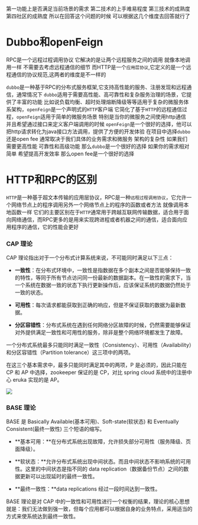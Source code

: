第一功能上是否满足当前场景的需求 
第二技术的上手难易程度 
第三技术的成熟度 
第四社区的成熟度 
所以在回答这个问题的时候 可以根据这几个维度去回答就行了 
# Dubbo和openFeign
RPC是一个远程过程调用协议 它解决的是让两个远程服务之间的调用 就像本地调用一样 不需要去考虑远程通信的细节
而HTTP是一个`应用层协议`,它定义的是一个远程通信的协议规范,这两者的维度是不一样的

`dubbo`是一种基于RPC的分布式服务框架,它支持高性能的服务、注册发现和远程通信，通常情况下 `dubbo`适用于需要高性能、高可靠性和复杂服务治理的场景，它提供了丰富的功能 比如说负载均衡、超时处理熔断降级等等适用于复杂的微服务体系架构，`openFeign`是一个声明式的`HTTP`客户端 它简化了基于`HTTP`的远程通信过程，`openFeign`适用于简单的微服务场景 特别是当你的微服务之间使用http通信 并且希望通过接口来定义客户端调用的时候 `openFeign`是一个很好的选择，他可以把http请求转化为java接口方法调用，提供了方便的开发体验 
在项目中选择`dubbo`还是open fee 通常取决于我们具体的业务需求和微服务 架构的复杂性 如果我们需要更高性能 可靠性和高级功能 那么`dubbo`是一个很好的选择 如果你的需求相对简单 希望提高开发效率 那么open fee是一个很好的选择 

# HTTP和RPC的区别 
`HTTP`是一种基于超文本传输的应用层协议，RPC是一种`远程过程调用协议`，它允许一个网络节点上的程序调用另外一个网络节点上的程序的函数或者方法 就像调用本地函数一样 
它们的主要区别在于`HTTP`通常用于跨越互联网传输数据，适合用于面向网络通信，而RPC更多的是用来实现跨进程或者机器之间的通信，适合面向应用程序的通信，它的性能会更好


### CAP 理论

CAP 理论指出对于一个分布式计算系统来说，不可能同时满足以下三点：

- **一致性**：在分布式环境中，一致性是指数据在多个副本之间是否能够保持一致的特性，等同于所有节点访问同一份最新的数据副本。在一致性的需求下，当一个系统在数据一致的状态下执行更新操作后，应该保证系统的数据仍然处于一致的状态。
- **可用性**：每次请求都能获取到正确的响应，但是不保证获取的数据为最新数据。
    
- **分区容错性**：分布式系统在遇到任何网络分区故障的时候，仍然需要能够保证对外提供满足一致性和可用性的服务，除非是整个网络环境都发生了故障。

一个分布式系统最多只能同时满足一致性（Consistency）、可用性（Availability）和分区容错性（Partition tolerance）这三项中的两项。

在这三个基本需求中，最多只能同时满足其中的两项，P 是必须的，因此只能在 CP 和 AP 中选择，zookeeper 保证的是 CP，对比 spring cloud 系统中的注册中心 eruka 实现的是 AP。

![](https://www.runoob.com/wp-content/uploads/2020/09/cap-theorem-diagram.png)

### BASE 理论

BASE 是 Basically Available(基本可用)、Soft-state(软状态) 和 Eventually Consistent(最终一致性) 三个短语的缩写。

- **基本可用：**在分布式系统出现故障，允许损失部分可用性（服务降级、页面降级）。
    
- **软状态：**允许分布式系统出现中间状态。而且中间状态不影响系统的可用性。这里的中间状态是指不同的 data replication（数据备份节点）之间的数据更新可以出现延时的最终一致性。
    
- **最终一致性：**data replications 经过一段时间达到一致性。

BASE 理论是对 CAP 中的一致性和可用性进行一个权衡的结果，理论的核心思想就是：我们无法做到强一致，但每个应用都可以根据自身的业务特点，采用适当的方式来使系统达到最终一致性。